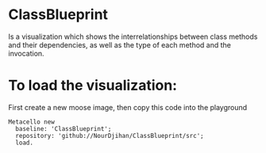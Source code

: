# ClassBlueprint
Is a visualization which shows the interrelationships between class methods and their dependencies, as well as the type of each method and the invocation.
# To load the visualization:
First create a new moose image, then copy this code into the playground
``` 
Metacello new
  baseline: 'ClassBlueprint';
  repository: 'github://NourDjihan/ClassBlueprint/src';
  load.
 ```
